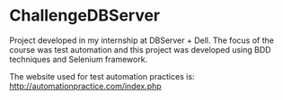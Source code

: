 # ChallengeDBServer
Project developed in my internship at DBServer + Dell. The focus of the course was test automation and this project was developed using BDD techniques and Selenium framework.

The website used for test automation practices is: http://automationpractice.com/index.php
